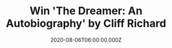---
campaign-uuid: "c-ed5a33c5-a10d-49e7-a842-7fbc26396659"
type: "Competition"
category: "Gifts"
date: "2020-08-06T06:00:00.000Z"
end-date: "2020-09-06T23:59:00.000Z"
disable-form: false
is_promoted: false
has_entry_page: true
title: "Win 'The Dreamer: An Autobiography' by Cliff Richard"
competition-description: "<p>Cliff Richard tells his story, in his own words, in his\
  \ highly anticipated new autobiography. Cliff looks back on his humble upbringing,\
  \ and how he went on to fulfil his wildest dreams by becoming a pop star and even\
  \ a film star.</p>\n<p>He's seen era-defining pop stars come and go, and he's still\
  \ making new music, with a new project to be released this year. As a teenage Elvis-fan\
  \ in Cheshunt, this may have seem a distant dream. Here's his story of how he made\
  \ it all happen. Click below and it could be yours.</p>\n"
hero-header: "Win 'The Dreamer: An Autobiography' by Cliff Richard"
terms-confirmation: "N/A"
banner-img: "https://assets.expresslyapp.com/asset-021822b6-f263-4ea3-9c42-9852f2ef54ac.jpg"
logo-left-href: "aaa.nme.com"
logo-left-image: "https://assets.expresslyapp.com/asset-73031001-3cb7-424e-87a3-282a0d7a039e.jpg"
logo-left-title: "NME AAA"
bg-image-hero: "https://assets.expresslyapp.com/asset-f76270b8-98b2-4d08-8b4e-a5f4bcae1dc7.jpg"
bg-image-first: "https://assets.expresslyapp.com/asset-0c5379d2-3142-4b06-91ea-b0226ecf26a9.jpg"
section1-content: "<p>Cliff Richard tells his story, in his own words, in his highly\
  \ anticipated new autobiography. Achieving a hit in every decade since the 1950s,\
  \ Cliff Richard stands alone in pop history. Coming of age in 1950s London, he began\
  \ his music career at Soho's legendary 2i's Cafe, and now he's approaching his 80th\
  \ birthday with record sales of over 250m and counting.</p>\n<p>Cliff Richard was\
  \ a pioneer, forging the way for British rock 'n' roll with his unique sound. The\
  \ original British teen idol, his incredible story takes us into the studio of TV's\
  \ first pop show Oh Boy!, through 40 years of Top of the Pops, and playing live\
  \ up and down the country and across the world, with a constant backdrop of screaming\
  \ fans.</p>\n</p>Cliff looks back on his humble upbringing, and how he went on to\
  \ fulfil his wildest dreams by becoming a pop star and even a film star. He talks\
  \ about finding Christianity, reflects on the ups and downs of life in the public\
  \ eye, and reveals how the false allegations against him changed his life forever.\n\
  He's seen era-defining pop stars come and go, and he's still making new music, with\
  \ a new project to be released this year. As a teenage Elvis-fan in Cheshunt, this\
  \ may have seem a distant dream. Here's his story of how he made it all happen.</p>\n"
entry-title: "Win 'The Dreamer: An Autobiography' by Cliff Richard"
entry-content: "<p>Enter the draw to win ‘'The Dreamer: An Autobiography' by Cliff\
  \ Richard by completing the form below before 23:59 on the 6th of September 2020.</p>\n"
has-winner: false
prize-description: "'The Dreamer: An Autobiography' by Cliff Richard"
special-conditions: "Multiple entries are allowed up to one every day.\r\n\r\nThis\
  \ competition is also available on: https://club.expressly.io/competitions/such-pretty-forks-alanis"
country-restrictions:
- "GB"
---